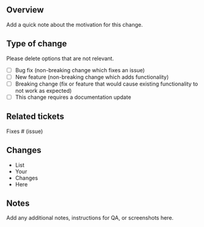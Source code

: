 ## Overview

Add a quick note about the motivation for this change.

## Type of change

Please delete options that are not relevant.

- [ ] Bug fix (non-breaking change which fixes an issue)
- [ ] New feature (non-breaking change which adds functionality)
- [ ] Breaking change (fix or feature that would cause existing functionality to not work as expected)
- [ ] This change requires a documentation update

## Related tickets

Fixes # (issue)

## Changes

- List
- Your
- Changes
- Here

## Notes

Add any additional notes, instructions for QA, or screenshots here.
